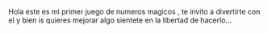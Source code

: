 Hola este es mi primer juego de numeros magicos , te invito a divertirte con el y bien is quieres mejorar algo sientete en la libertad de hacerlo...
